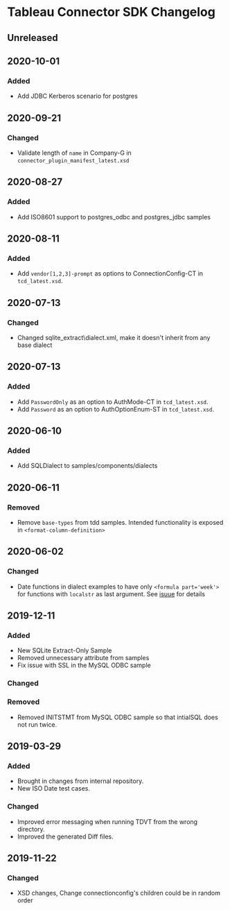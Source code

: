 # Tableau Connector SDK Changelog

## Unreleased

## 2020-10-01
### Added
- Add JDBC Kerberos scenario for postgres 

## 2020-09-21
### Changed
- Validate length of `name` in Company-G in `connector_plugin_manifest_latest.xsd`

## 2020-08-27
### Added
- Add ISO8601 support to postgres_odbc and postgres_jdbc samples

## 2020-08-11
### Added
-  Add `vendor[1,2,3]-prompt` as options to ConnectionConfig-CT in `tcd_latest.xsd`.

## 2020-07-13
### Changed
- Changed sqlite_extract\dialect.xml, make it doesn't inherit from any base dialect

## 2020-07-13
### Added
- Add `PasswordOnly` as an option to AuthMode-CT in `tcd_latest.xsd`.
- Add `Password` as an option to AuthOptionEnum-ST in `tcd_latest.xsd`.


## 2020-06-10
### Added
- Add SQLDialect to samples/components/dialects

## 2020-06-11
### Removed
- Remove `base-types` from tdd samples. Intended functionality is exposed in `<format-column-definition>`

## 2020-06-02
### Changed
- Date functions in dialect examples to have only `<formula part='week'>` for functions with `localstr` as last argument. See [isuue](https://github.com/tableau/connector-plugin-sdk/issues/505) for details

## 2019-12-11
### Added
- New SQLite Extract-Only Sample
- Removed unnecessary attribute from samples
- Fix issue with SSL in the MySQL ODBC sample
### Changed
### Removed
- Removed INITSTMT from MySQL ODBC sample so that intialSQL does not run twice. 

## 2019-03-29
### Added
- Brought in changes from internal repository.
- New ISO Date test cases.
### Changed
- Improved error messaging when running TDVT from the wrong directory.
- Improved the generated Diff files.

## 2019-11-22

### Changed
- XSD changes, Change connectionconfig's children could be in random order
